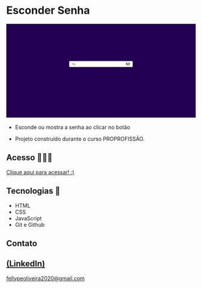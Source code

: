 # Esconder Senha

 ![preview](./.github/preview.gif)
 
 - Esconde ou mostra a senha ao clicar no botão

 - Projeto construído durante o curso PROPROFISSÃO.

## Acesso 👨🏻‍💻
 [Clique aqui para acessar! :)](https://hidepassword-fellype.vercel.app/)

## Tecnologias 👾
- HTML
- CSS
- JavaScript
- Git e Github

## Contato
[(LinkedIn)](https://www.linkedin.com/in/fellype-oliveira-920699230/)
-----
fellypeoliveira2020@gmail.com